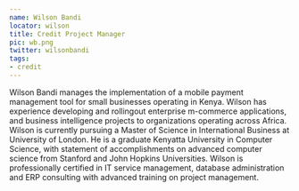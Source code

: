 ```yaml
---
name: Wilson Bandi
locator: wilson
title: Credit Project Manager
pic: wb.png
twitter: wilsonbandi
tags: 
- credit
---
```

Wilson Bandi manages the implementation of a mobile payment management tool for small businesses operating in Kenya. Wilson has experience developing and rollingout enterprise m-commerce applications, and business intelligence projects to organizations operating across Africa. Wilson is currently pursuing a Master of Science in International Business at University of London. He is a graduate Kenyatta University in Computer Science, with statement of accomplishments on advanced computer science from Stanford and John Hopkins Universities.  Wilson is professionally certified in IT service management, database administration and ERP consulting with advanced training on project management.